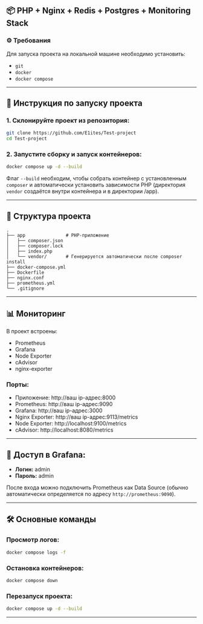 ## 📦 PHP + Nginx + Redis + Postgres + Monitoring Stack

### ⚙️ Требования
Для запуска проекта на локальной машине необходимо установить:

* `git`
* `docker`
* `docker compose`

---

## 🚀 Инструкция по запуску проекта

### 1. Склонируйте проект из репозитория:

```bash
git clone https://github.com/E1ites/Test-project
cd Test-project
```

### 2. Запустите сборку и запуск контейнеров:

```bash
docker compose up -d --build
```

Флаг `--build` необходим, чтобы собрать контейнер с установленным `composer` и автоматически установить зависимости PHP (директория `vendor` создаётся внутри контейнера и в директории /app).

---

## 📂 Структура проекта

```text
.
├── app               # PHP-приложение
│   ├── composer.json
│   ├── composer.lock
│   ├── index.php
│   └── vendor/       # Генерируется автоматически после composer install
├── docker-compose.yml
├── Dockerfile
├── nginx.conf
├── prometheus.yml
└── .gitignore
```

---

## 📊 Мониторинг

В проект встроены:

* Prometheus
* Grafana
* Node Exporter
* cAdvisor
* nginx-exporter

### Порты:

* Приложение: http://ваш ip-aдрес:8000
* Prometheus: http://ваш ip-aдрес:9090
* Grafana: http://ваш ip-aдрес:3000
* Nginx Exporter: http://ваш ip-aдрес:9113/metrics
* Node Exporter: http://localhost:9100/metrics
* cAdvisor: http://localhost:8080/metrics

---

## 🔑 Доступ в Grafana:

* **Логин:** admin
* **Пароль:** admin

После входа можно подключить Prometheus как Data Source (обычно автоматически определяется по адресу `http://prometheus:9090`).

---

## 🛠️ Основные команды

### Просмотр логов:

```bash
docker compose logs -f
```

### Остановка контейнеров:

```bash
docker compose down
```

### Перезапуск проекта:

```bash
docker compose up -d --build
```

---
